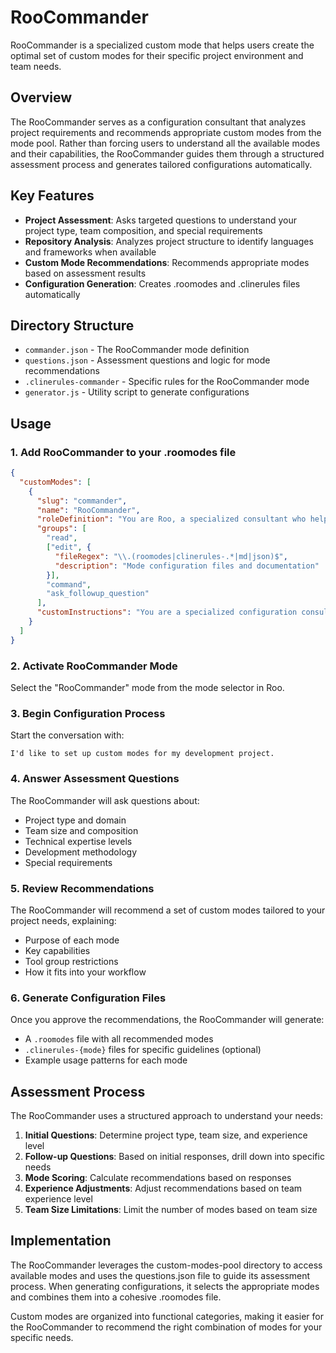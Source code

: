 # RooCommander

RooCommander is a specialized custom mode that helps users create the optimal set of custom modes for their specific project environment and team needs.

## Overview

The RooCommander serves as a configuration consultant that analyzes project requirements and recommends appropriate custom modes from the mode pool. Rather than forcing users to understand all the available modes and their capabilities, the RooCommander guides them through a structured assessment process and generates tailored configurations automatically.

## Key Features

- **Project Assessment**: Asks targeted questions to understand your project type, team composition, and special requirements
- **Repository Analysis**: Analyzes project structure to identify languages and frameworks when available
- **Custom Mode Recommendations**: Recommends appropriate modes based on assessment results
- **Configuration Generation**: Creates .roomodes and .clinerules files automatically

## Directory Structure

- `commander.json` - The RooCommander mode definition
- `questions.json` - Assessment questions and logic for mode recommendations
- `.clinerules-commander` - Specific rules for the RooCommander mode
- `generator.js` - Utility script to generate configurations

## Usage

### 1. Add RooCommander to your .roomodes file

```json
{
  "customModes": [
    {
      "slug": "commander",
      "name": "RooCommander",
      "roleDefinition": "You are Roo, a specialized consultant who helps users configure the optimal set of custom modes for their project and team. You excel at understanding development environments, team structures, and project requirements to recommend and generate custom mode configurations tailored to specific needs.",
      "groups": [
        "read",
        ["edit", {
          "fileRegex": "\\.(roomodes|clinerules-.*|md|json)$",
          "description": "Mode configuration files and documentation"
        }],
        "command",
        "ask_followup_question"
      ],
      "customInstructions": "You are a specialized configuration consultant. Focus on guiding users through creating their custom modes by asking targeted questions about their project needs, team composition, and development practices. Generate complete .roomodes configurations and explain your recommendations in detail."
    }
  ]
}
```

### 2. Activate RooCommander Mode

Select the "RooCommander" mode from the mode selector in Roo.

### 3. Begin Configuration Process

Start the conversation with:

```
I'd like to set up custom modes for my development project.
```

### 4. Answer Assessment Questions

The RooCommander will ask questions about:
- Project type and domain
- Team size and composition
- Technical expertise levels
- Development methodology
- Special requirements

### 5. Review Recommendations

The RooCommander will recommend a set of custom modes tailored to your project needs, explaining:
- Purpose of each mode
- Key capabilities
- Tool group restrictions
- How it fits into your workflow

### 6. Generate Configuration Files

Once you approve the recommendations, the RooCommander will generate:
- A `.roomodes` file with all recommended modes
- `.clinerules-{mode}` files for specific guidelines (optional)
- Example usage patterns for each mode

## Assessment Process

The RooCommander uses a structured approach to understand your needs:

1. **Initial Questions**: Determine project type, team size, and experience level
2. **Follow-up Questions**: Based on initial responses, drill down into specific needs
3. **Mode Scoring**: Calculate recommendations based on responses
4. **Experience Adjustments**: Adjust recommendations based on team experience level
5. **Team Size Limitations**: Limit the number of modes based on team size

## Implementation

The RooCommander leverages the custom-modes-pool directory to access available modes and uses the questions.json file to guide its assessment process. When generating configurations, it selects the appropriate modes and combines them into a cohesive .roomodes file.

Custom modes are organized into functional categories, making it easier for the RooCommander to recommend the right combination of modes for your specific needs.